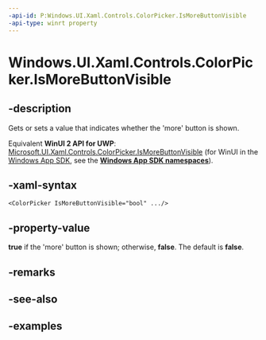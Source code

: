 ```yaml
---
-api-id: P:Windows.UI.Xaml.Controls.ColorPicker.IsMoreButtonVisible
-api-type: winrt property
---
```


<!-- Property syntax.
public bool IsMoreButtonVisible { get;  set; }
-->

# Windows.UI.Xaml.Controls.ColorPicker.IsMoreButtonVisible

## -description

Gets or sets a value that indicates whether the 'more' button is shown.

Equivalent **WinUI 2 API for UWP**: [Microsoft.UI.Xaml.Controls.ColorPicker.IsMoreButtonVisible](/windows/winui/api/microsoft.ui.xaml.controls.colorpicker.ismorebuttonvisible) (for WinUI in the [Windows App SDK](/windows/apps/windows-app-sdk/), see the **[Windows App SDK namespaces](/windows/windows-app-sdk/api/winrt/)**).

## -xaml-syntax

```xaml
<ColorPicker IsMoreButtonVisible="bool" .../>
```

## -property-value

**true** if the 'more' button is shown; otherwise, **false**. The default is **false**.

## -remarks

## -see-also

## -examples

